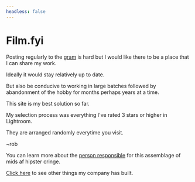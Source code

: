 ```yaml
---
headless: false
---
```


# Film.fyi

Posting regularly to the [gram](instagram.com/themelroser) is hard but I would like there to be a place that I can share my work.

Ideally it would stay relatively up to date.

But also be conducive to working in large batches followed by abandonment of the hobby for months perhaps years at a time.

This site is my best solution so far.

My selection process was everything I've rated 3 stars or higher in Lightroom.

They are arranged randomly everytime you visit.

~rob




You can learn more about the [person responsible](https://melroser.com) for this assemblage of mids af hipster cringe.

[Click here](https://devs.miami) to see other things my company has built.

> [^1]: This site was made using the open source project Hugo.
> It's design was shamelessly plagurized from the Gallery Deluxe theme from [GoHugo.io](https://gohugo.io)
> feel free to [contact me](fyi@devs.miami) if you are intested in a print or want to sue me or something.

